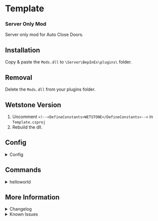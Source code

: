 # Template
### Server Only Mod
Server only mod for Auto Close Doors.

## Installation
Copy & paste the `Mods.dll` to `\Server\BepInEx\plugins\` folder.

## Removal
Delete the `Mods.dll` from your plugins folder.

## Wetstone Version
1. Uncomment `<!--<DefineConstants>WETSTONE</DefineConstants>-->` in `Template.csproj`
2. Rebuild the dll.

## Config
<details>
<summary>Config</summary>

- `Enable Chat Hook` [default `true`]\
Enable hooking into chat to listen to chat messages.

</details>

## Commands

<details>
<summary>helloworld</summary>

`~helloworld`\
Gives a respond "hello" back to the user.

</details>

## More Information
<details>
<summary>Changelog</summary>

`1.0.0`
- Initial Release

</details>

<details>
<summary>Known Issues</summary>

### General
- No known issue.

</details>
